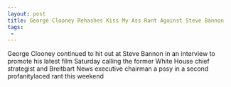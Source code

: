 ```yaml
---
layout: post
title: George Clooney Rehashes Kiss My Ass Rant Against Steve Bannon
tags:
 -
---
```

George Clooney continued to hit out at Steve Bannon in an interview to promote his latest film Saturday calling the former White House chief strategist and Breitbart News executive chairman a pssy in a second profanitylaced rant this weekend
